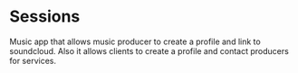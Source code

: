 # Sessions
Music app that allows music producer to create a profile and link to soundcloud. Also it allows clients to create a profile and contact producers for services.
